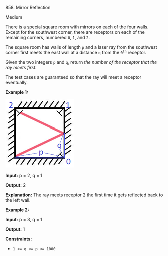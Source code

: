 858\. Mirror Reflection

Medium

There is a special square room with mirrors on each of the four walls. Except for the southwest corner, there are receptors on each of the remaining corners, numbered `0`, `1`, and `2`.

The square room has walls of length `p` and a laser ray from the southwest corner first meets the east wall at a distance `q` from the <code>0<sup>th</sup></code> receptor.

Given the two integers `p` and `q`, return _the number of the receptor that the ray meets first_.

The test cases are guaranteed so that the ray will meet a receptor eventually.

**Example 1:**

![](reflection.png)

**Input:** p = 2, q = 1

**Output:** 2

**Explanation:** The ray meets receptor 2 the first time it gets reflected back to the left wall.

**Example 2:**

**Input:** p = 3, q = 1

**Output:** 1

**Constraints:**

*   `1 <= q <= p <= 1000`